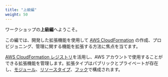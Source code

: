 ```yaml
---
title: "上級編"
weight: 50
---
```


ワークショップの**上級編**へようこそ。

この編では、開発した拡張機能を使用して [AWS CloudFormation](https://aws.amazon.com/jp/cloudformation/) の作成、プロビジョニング、管理に関する機能を拡張する方法に焦点を当てます。

[AWS CloudFormation レジストリ](https://docs.aws.amazon.com/ja_jp/AWSCloudFormation/latest/UserGuide/registry.html)を活用し、AWS アカウントで使用することができる拡張機能を管理します。拡張タイプはパブリックとプライベートが存在し、[モジュール](https://docs.aws.amazon.com/ja_jp/cloudformation-cli/latest/userguide/modules.html)、[リソースタイプ](https://docs.aws.amazon.com/ja_jp/cloudformation-cli/latest/userguide/resource-types.html)、[フック](https://docs.aws.amazon.com/ja_jp/cloudformation-cli/latest/userguide/hooks.html)で構成されます。
